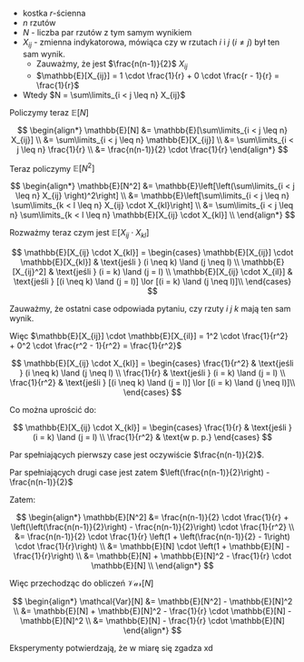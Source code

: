 - kostka $r$-ścienna
- $n$ rzutów
- $N$ - liczba par rzutów z tym samym wynikiem
- $X_{ij}$ - zmienna indykatorowa, mówiąca czy w rzutach $i$ i $j$ $(i \neq j)$ był ten sam wynik. 
  - Zauważmy, że jest $\frac{n(n-1)}{2}$ $X_{ij}$
  - $\mathbb{E}[X_{ij}] = 1 \cdot \frac{1}{r} + 0 \cdot \frac{r - 1}{r} = \frac{1}{r}$
- Wtedy $N = \sum\limits_{i < j \leq n} X_{ij}$ 

Policzymy teraz $\mathbb{E}[N]$

$$
\begin{align*}
    \mathbb{E}[N] &= \mathbb{E}[\sum\limits_{i < j \leq n} X_{ij}] \\
    &= \sum\limits_{i < j \leq n} \mathbb{E}[X_{ij}] \\
    &= \sum\limits_{i < j \leq n} \frac{1}{r} \\
    &= \frac{n(n-1)}{2} \cdot \frac{1}{r}
\end{align*}
$$

Teraz policzymy $\mathbb{E}[N^2]$

$$
\begin{align*}
    \mathbb{E}[N^2] &= \mathbb{E}\left[\left(\sum\limits_{i < j \leq n} X_{ij} \right)^2\right] \\
    &= \mathbb{E}\left[\sum\limits_{i < j \leq n} \sum\limits_{k < l \leq n} X_{ij} \cdot X_{kl}\right] \\
    &= \sum\limits_{i < j \leq n} \sum\limits_{k < l \leq n} \mathbb{E}[X_{ij} \cdot X_{kl}] \\
\end{align*}
$$

Rozważmy teraz czym jest $\mathbb{E}[X_{ij} \cdot X_{kl}]$

$$
\mathbb{E}[X_{ij} \cdot X_{kl}] = 
\begin{cases}
    \mathbb{E}[X_{ij}] \cdot \mathbb{E}[X_{kl}] & \text{jeśli  } (i \neq k) \land (j \neq l) \\
    \mathbb{E}[X_{ij}^2] & \text{jeśli  } (i = k) \land (j = l) \\
    \mathbb{E}[X_{ij} \cdot X_{il}] & \text{jeśli  } [(i \neq k) \land (j = l)] \lor [(i = k) \land (j \neq l)]\\
\end{cases}
$$

Zauważmy, że ostatni case odpowiada pytaniu, czy rzuty $i$ $j$ $k$ mają ten sam wynik. 

Więc $\mathbb{E}[X_{ij}] \cdot \mathbb{E}[X_{il}] = 1^2 \cdot \frac{1}{r^2} + 0^2 \cdot \frac{r^2 - 1}{r^2} = \frac{1}{r^2}$ 

$$
\mathbb{E}[X_{ij} \cdot X_{kl}] = 
\begin{cases}
    \frac{1}{r^2} & \text{jeśli  } (i \neq k) \land (j \neq l) \\
    \frac{1}{r} & \text{jeśli  } (i = k) \land (j = l) \\
    \frac{1}{r^2} & \text{jeśli  } [(i \neq k) \land (j = l)] \lor [(i = k) \land (j \neq l)]\\
\end{cases}
$$

Co można uprościć do:

$$
\mathbb{E}[X_{ij} \cdot X_{kl}] = 
\begin{cases}
    \frac{1}{r} & \text{jeśli  } (i = k) \land (j = l) \\
    \frac{1}{r^2} & \text{w p. p.}
\end{cases}
$$

Par spełniających pierwszy case jest oczywiście $\frac{n(n-1)}{2}$.

Par spełniających drugi case jest zatem $\left(\frac{n(n-1)}{2}\right) - \frac{n(n-1)}{2}$

Zatem:

$$
\begin{align*}
    \mathbb{E}[N^2] &= \frac{n(n-1)}{2} \cdot \frac{1}{r} + \left(\left(\frac{n(n-1)}{2}\right) - \frac{n(n-1)}{2}\right) \cdot \frac{1}{r^2} \\
    &= \frac{n(n-1)}{2} \cdot \frac{1}{r} \left(1 + \left(\frac{n(n-1)}{2} - 1\right) \cdot \frac{1}{r}\right) \\ 
    &= \mathbb{E}[N] \cdot \left(1 + \mathbb{E}[N] - \frac{1}{r}\right) \\
    &= \mathbb{E}[N] + \mathbb{E}[N]^2 - \frac{1}{r} \cdot \mathbb{E}[N] \\
\end{align*}
$$

Więc przechodząc do obliczeń $\mathcal{Var}[N]$

$$
\begin{align*}
    \mathcal{Var}[N] &= \mathbb{E}[N^2] - \mathbb{E}[N]^2 \\
    &= \mathbb{E}[N] + \mathbb{E}[N]^2 - \frac{1}{r} \cdot \mathbb{E}[N] - \mathbb{E}[N]^2 \\
    &= \mathbb{E}[N] - \frac{1}{r} \cdot \mathbb{E}[N]
\end{align*}
$$

Eksperymenty potwierdzają, że w miarę się zgadza xd
